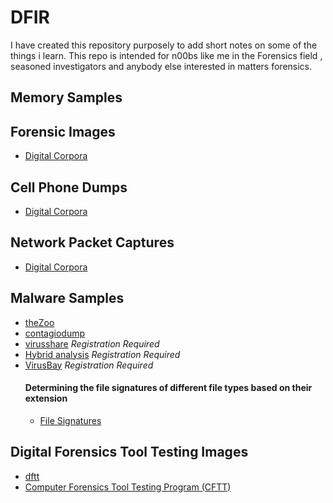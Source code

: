 # DFIR
I have created this repository purposely to add short notes on some of the things i learn. This repo is intended for n00bs like me in the Forensics field , seasoned investigators and anybody else interested in matters forensics. 


## Memory Samples


## Forensic Images
- [Digital Corpora](https://digitalcorpora.org/corpora/disk-images)

## Cell Phone Dumps
- [Digital Corpora](https://digitalcorpora.org/corpora/cell-phones)

## Network Packet Captures
- [Digital Corpora](https://digitalcorpora.org/corpora/network-packet-dumps)

## Malware Samples
- [theZoo](https://github.com/ytisf/theZoo)
- [contagiodump](http://contagiodump.blogspot.com/)
- [virusshare](https://virusshare.com/) _Registration Required_
- [Hybrid analysis](https://www.hybrid-analysis.com/) _Registration Required_
- [VirusBay](https://beta.virusbay.io/) _Registration Required_
  #### Determining the file signatures of different file types based on their extension
  - [File Signatures](https://filesignatures.net/)
## Digital Forensics Tool Testing Images
- [dftt](http://dftt.sourceforge.net/)
- [Computer Forensics Tool Testing Program (CFTT)](https://www.nist.gov/itl/ssd/software-quality-group/computer-forensics-tool-testing-program-cftt)

